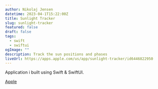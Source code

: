 ```yaml
---
author: Nikolaj Jensen
datetime: 2023-04-1T15:22:00Z
title: Sunlight Tracker
slug: sunlight-tracker
featured: false
draft: false
tags:
  - swift
  - swiftui
ogImage: ""
description: Track the sun positions and phases
liveUrl: https://apps.apple.com/us/app/sunlight-tracker/id6446822950
---
```


Application i built using Swift & SwiftUI.

[Apple](https://apps.apple.com/us/app/sunlight-tracker/id6446822950)
